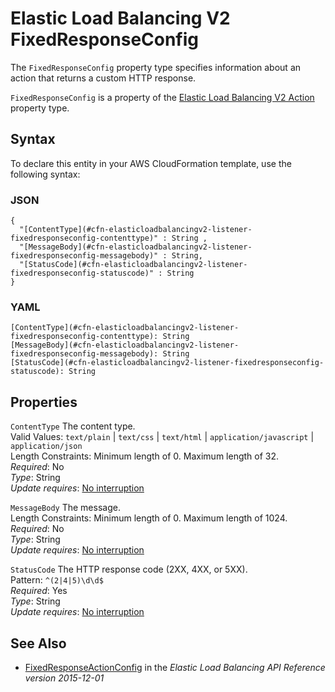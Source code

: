 # Elastic Load Balancing V2 FixedResponseConfig<a name="aws-properties-elasticloadbalancingv2-listener-fixedresponseconfig"></a>

<a name="aws-properties-elasticloadbalancingv2-listener-fixedresponseconfig-description"></a>The `FixedResponseConfig` property type specifies information about an action that returns a custom HTTP response\.

<a name="aws-properties-elasticloadbalancingv2-listener-fixedresponseconfig-inheritance"></a> `FixedResponseConfig` is a property of the [Elastic Load Balancing V2 Action](aws-properties-elasticloadbalancingv2-listener-defaultactions.md) property type\.

## Syntax<a name="aws-properties-elasticloadbalancingv2-listener-fixedresponseconfig-syntax"></a>

To declare this entity in your AWS CloudFormation template, use the following syntax:

### JSON<a name="aws-properties-elasticloadbalancingv2-listener-fixedresponseconfig-syntax.json"></a>

```
{
  "[ContentType](#cfn-elasticloadbalancingv2-listener-fixedresponseconfig-contenttype)" : String ,
  "[MessageBody](#cfn-elasticloadbalancingv2-listener-fixedresponseconfig-messagebody)" : String,
  "[StatusCode](#cfn-elasticloadbalancingv2-listener-fixedresponseconfig-statuscode)" : String
}
```

### YAML<a name="aws-properties-elasticloadbalancingv2-listener-fixedresponseconfig-syntax.yaml"></a>

```
[ContentType](#cfn-elasticloadbalancingv2-listener-fixedresponseconfig-contenttype): String
[MessageBody](#cfn-elasticloadbalancingv2-listener-fixedresponseconfig-messagebody): String
[StatusCode](#cfn-elasticloadbalancingv2-listener-fixedresponseconfig-statuscode): String
```

## Properties<a name="aws-properties-elasticloadbalancingv2-listener-fixedresponseconfig-properties"></a>

`ContentType`  <a name="cfn-elasticloadbalancingv2-listener-fixedresponseconfig-contenttype"></a>
The content type\.  
Valid Values: `text/plain` \| `text/css` \| `text/html` \| `application/javascript` \| `application/json`  
Length Constraints: Minimum length of 0\. Maximum length of 32\.  
 *Required*: No  
 *Type*: String  
*Update requires*: [No interruption](using-cfn-updating-stacks-update-behaviors.md#update-no-interrupt)

`MessageBody`  <a name="cfn-elasticloadbalancingv2-listener-fixedresponseconfig-messagebody"></a>
The message\.  
Length Constraints: Minimum length of 0\. Maximum length of 1024\.  
 *Required*: No  
 *Type*: String  
*Update requires*: [No interruption](using-cfn-updating-stacks-update-behaviors.md#update-no-interrupt)

`StatusCode`  <a name="cfn-elasticloadbalancingv2-listener-fixedresponseconfig-statuscode"></a>
The HTTP response code \(2XX, 4XX, or 5XX\)\.  
Pattern: `^(2|4|5)\d\d$`  
 *Required*: Yes  
 *Type*: String  
*Update requires*: [No interruption](using-cfn-updating-stacks-update-behaviors.md#update-no-interrupt)

## See Also<a name="aws-properties-elasticloadbalancingv2-listener-fixedresponseconfig-seealso"></a>
+ [FixedResponseActionConfig](https://docs.aws.amazon.com/elasticloadbalancing/latest/APIReference/API_FixedResponseActionConfig.html) in the *Elastic Load Balancing API Reference version 2015\-12\-01*
